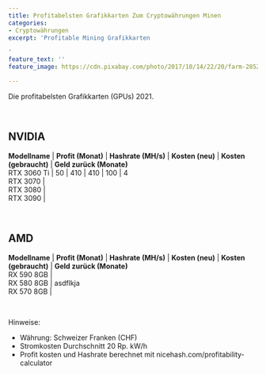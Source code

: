 ```yaml
---
title: Profitabelsten Grafikkarten Zum Cryptowährungen Minen
categories:
- Cryptowährungen
excerpt: 'Profitable Mining Grafikkarten

'
feature_text: ''
feature_image: https://cdn.pixabay.com/photo/2017/10/14/22/20/farm-2852024_1280.jpg

---
```

<style>td {  
border: 1px solid black;  
padding: 4px 10px 4px 10px;  
}  
strong td {  
// background-color: black;  
color: white;  
}  
</style>

Die profitabelsten Grafikkarten (GPUs) 2021.

<br>

## NVIDIA

**Modellname** | **Profit (Monat)** | **Hashrate (MH/s)** | **Kosten (neu)** | **Kosten (gebraucht)** | **Geld zurück (Monate)**  
RTX 3060 Ti | 50 | 410 | 410 | 100 | 4  
RTX 3070 |  
RTX 3080 |  
RTX 3090 |

<br>

## AMD

**Modellname** | **Profit (Monat)** | **Hashrate (MH/s)** | **Kosten (neu)** | **Kosten (gebraucht)** | **Geld zurück (Monate)**  
RX 590 8GB |  
RX 580 8GB | asdflkja  
RX 570 8GB |

<br>

Hinweise:

* Währung: Schweizer Franken (CHF)
* Stromkosten Durchschnitt 20 Rp. kW/h
* Profit kosten und Hashrate berechnet mit nicehash.com/profitability-calculator